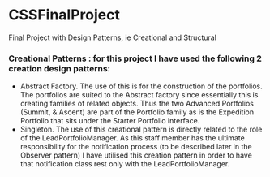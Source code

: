 # CSSFinalProject
Final Project with Design Patterns, ie Creational and Structural

### Creational Patterns : for this project I have used the following 2 creation design patterns: 
- Abstract Factory.  The use of this is for the construction of the portfolios.  The portfolios are suited to the Abstract factory since essentially this is creating families of related objects. Thus the two Advanced Portfolios (Summit, & Ascent) are part of the Portfolio family as is the Expedition Portfolio that sits under the Starter Portfolio interface.
- Singleton.  The use of this creational pattern is directly related to the role of the LeadPortfolioManager.  As this staff member has the ultimate responsibility for the notification process (to be described later in the Observer pattern) I have utilised this creation pattern in order to have that notification class rest only with the LeadPortfolioManager.  
